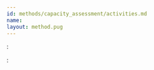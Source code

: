 ```yaml
---
id: methods/capacity_assessment/activities.md
name: 
layout: method.pug
---
```


<div class="boxtext">

:[](../../activities/interviews/index.md)
</div>

<div class="boxtext">

:[](../../activities/capacity_assessment_cheatsheet/index.md)
</div>

